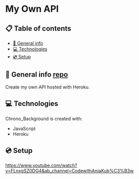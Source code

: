 # My Own API

## :clipboard: Table of contents
* [ :page_facing_up: General info](#general-info)
* [ :computer: Technologies](#technologies)
* [ :cd: Setup](#setup)

## :page_facing_up: General info [repo](https://github.com/SimonDuperray/we_OwnApi)
Create my own API hosted with Heroku.
	
## :computer: Technologies
Chrono_Background is created with:
* JavaScript
* Heroku

## :cd: Setup
https://www.youtube.com/watch?v=FLnxgSZ0DG4&ab_channel=CodewithAniaKub%C3%B3w
